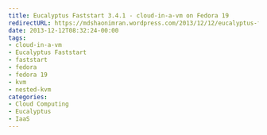 ```yaml
---
title: Eucalyptus Faststart 3.4.1 - cloud-in-a-vm on Fedora 19
redirectURL: https://mdshaonimran.wordpress.com/2013/12/12/eucalyptus-faststart-3-4-1-cloud-in-a-vm-on-fedora-19/
date: 2013-12-12T08:32:24-00:00
tags:
- cloud-in-a-vm
- Eucalyptus Faststart
- faststart
- fedora
- fedora 19
- kvm
- nested-kvm
categories:
- Cloud Computing
- Eucalyptus
- IaaS
---
```

